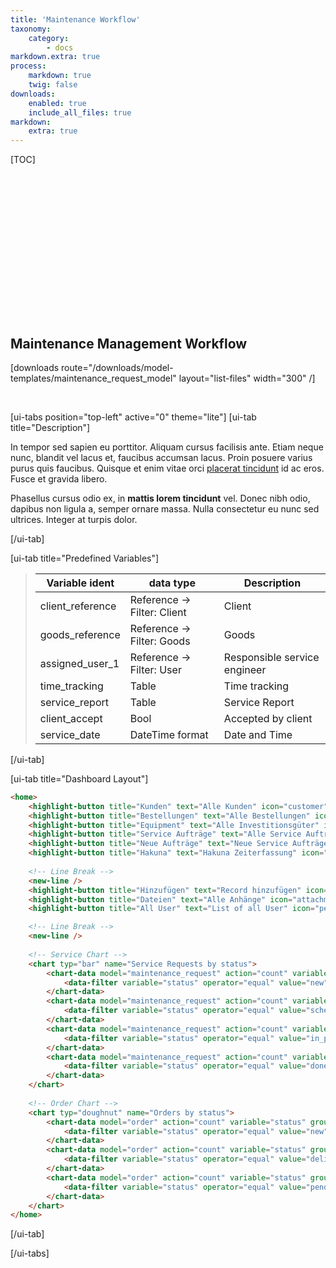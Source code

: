 ```yaml
---
title: 'Maintenance Workflow'
taxonomy:
    category:
        - docs
markdown.extra: true
process:
    markdown: true
    twig: false
downloads:
    enabled: true
    include_all_files: true
markdown:
    extra: true
---
```


[TOC]


<p class="ui5-icon" style="font-size: 4em;" name="wrench">&#xe002</p>

<br><br><br><br>

## Maintenance Management Workflow

[downloads route="/downloads/model-templates/maintenance_request_model" layout="list-files" width="300" /]

<br>


[ui-tabs position="top-left" active="0" theme="lite"]
[ui-tab title="Description"]

In tempor sed sapien eu porttitor. Aliquam cursus facilisis ante. Etiam neque nunc, blandit vel lacus et, faucibus accumsan lacus. Proin posuere varius purus quis faucibus. Quisque et enim vitae orci [placerat tincidunt](#) id ac eros. Fusce et gravida libero. 

Phasellus cursus odio ex, in **mattis lorem tincidunt** vel. Donec nibh odio, dapibus non ligula a, semper ornare massa. Nulla consectetur eu nunc sed ultrices. Integer at turpis dolor.

[/ui-tab]

[ui-tab title="Predefined Variables"]
> | Variable ident     | data type                       | Description
> |--------------------|---------------------------------|-----------------------------------------------------------------------|
> | client_reference   | Reference -> Filter: Client     | Client  |
> | goods_reference    | Reference -> Filter: Goods      | Goods |
> | assigned_user_1    | Reference -> Filter: User       | Responsible service engineer 
> | time_tracking      | Table                           | Time tracking
> | service_report     | Table                           | Service Report
> | client_accept      | Bool                            | Accepted by client
> | service_date       | DateTime format                 | Date and Time

[/ui-tab]

[ui-tab title="Dashboard Layout"]
```html
<home>
    <highlight-button title="Kunden" text="Alle Kunden" icon="customer" link="#/search?lang=en&query=&offset=0&model=client" />
    <highlight-button title="Bestellungen" text="Alle Bestellungen" icon="shipping-status" link="#/search?lang=en&query=&offset=0&model=order" />
    <highlight-button title="Equipment" text="Alle Investitionsgüter" icon="bed" link="#/search?lang=en&query=&offset=0&model=equipment" />
    <highlight-button title="Service Aufträge" text="Alle Service Aufträge" icon="wrench" link="#/search?lang=en&query=&offset=0&model=maintenance_request" />
    <highlight-button title="Neue Aufträge" text="Neue Service Aufträge" icon="add-equipment" link="#/search?lang=en&query=&offset=0&model=maintenance_request&status=new" />
    <highlight-button title="Hakuna" text="Hakuna Zeiterfassung" icon="chain-link" link="https://app.hakuna.ch/login" target="_blank" />
    
    <!-- Line Break -->
    <new-line />    
    <highlight-button title="Hinzufügen" text="Record hinzufügen" icon="add" link="#/search/add" />
    <highlight-button title="Dateien" text="Alle Anhänge" icon="attachment-photo" link="#/search?lang=en&query=&offset=0&model=file" />
    <highlight-button title="All User" text="List of all User" icon="person-placeholder" link="#/search?lang=en&query=&offset=0&model=user" />

    <!-- Line Break -->
    <new-line />
    
    <!-- Service Chart -->
    <chart typ="bar" name="Service Requests by status">
        <chart-data model="maintenance_request" action="count" variable="status" group_by="ident" name="New">
            <data-filter variable="status" operator="equal" value="new" />
        </chart-data>
        <chart-data model="maintenance_request" action="count" variable="status" group_by="ident" name="Scheduled">
            <data-filter variable="status" operator="equal" value="scheduled" />
        </chart-data>
        <chart-data model="maintenance_request" action="count" variable="status" group_by="ident" name="In process">
            <data-filter variable="status" operator="equal" value="in_process" />
        </chart-data>
        <chart-data model="maintenance_request" action="count" variable="status" group_by="ident" name="Done">
            <data-filter variable="status" operator="equal" value="done" />
        </chart-data>
    </chart>
    
    <!-- Order Chart -->
    <chart typ="doughnut" name="Orders by status">
        <chart-data model="order" action="count" variable="status" group_by="ident" name="New">
            <data-filter variable="status" operator="equal" value="new" />
        </chart-data>
        <chart-data model="order" action="count" variable="status" group_by="ident" name="Delivered">
            <data-filter variable="status" operator="equal" value="delivered" />
        </chart-data>
        <chart-data model="order" action="count" variable="status" group_by="ident" name="Pending">
            <data-filter variable="status" operator="equal" value="pending" />
        </chart-data>
    </chart>
</home>
```

[/ui-tab]

[/ui-tabs]

<footer>
    <link rel="stylesheet" type="text/css" href="https://ui5.sap.com/resources/sap/ui/core/themes/base/SAP-icons.css">
    <style>
      .laptop::before {
        font-family: SAP-icons;
        content: "\e027";
      }
      .accelerated::before {
        font-family: SAP-icons;
        content: "\e0e0";
      }
      @font-face {
      font-family: "ui5-icon-font";
      src: url(https://docs.exolynk.com/cdn/SAP-icons.ttf) format("truetype");
      }
      p.ui5-icon { 
      font-family: "ui5-icon-font";
    }
    </style>
</footer>